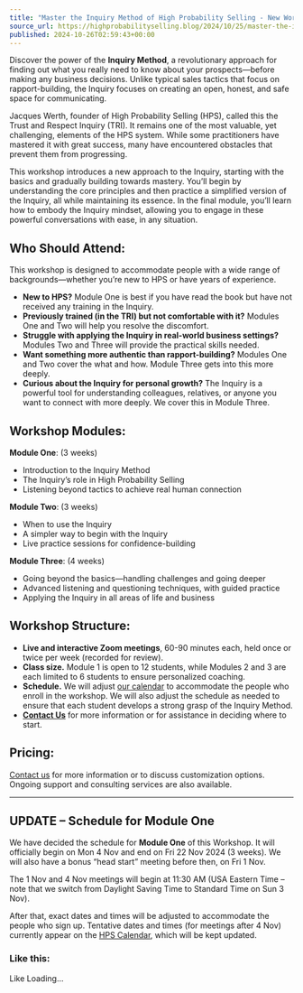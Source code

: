 ```yaml
---
title: "Master the Inquiry Method of High Probability Selling - New Workshop"
source_url: https://highprobabilityselling.blog/2024/10/25/master-the-inquiry-method-of-high-probability-selling-new-workshop
published: 2024-10-26T02:59:43+00:00
---
```

Discover the power of the **Inquiry Method**, a revolutionary approach for finding out what you really need to know about your prospects—before making any business decisions. Unlike typical sales tactics that focus on rapport\-building, the Inquiry focuses on creating an open, honest, and safe space for communicating.


Jacques Werth, founder of High Probability Selling (HPS), called this the Trust and Respect Inquiry (TRI). It remains one of the most valuable, yet challenging, elements of the HPS system. While some practitioners have mastered it with great success, many have encountered obstacles that prevent them from progressing.


This workshop introduces a new approach to the Inquiry, starting with the basics and gradually building towards mastery. You’ll begin by understanding the core principles and then practice a simplified version of the Inquiry, all while maintaining its essence. In the final module, you’ll learn how to embody the Inquiry mindset, allowing you to engage in these powerful conversations with ease, in any situation.


**Who Should Attend:**
----------------------


This workshop is designed to accommodate people with a wide range of backgrounds—whether you’re new to HPS or have years of experience.


* **New to HPS?** Module One is best if you have read the book but have not received any training in the Inquiry.
* **Previously trained (in the TRI) but not comfortable with it?** Modules One and Two will help you resolve the discomfort.
* **Struggle with applying the Inquiry in real\-world business settings?** Modules Two and Three will provide the practical skills needed.
* **Want something more authentic than rapport\-building?** Modules One and Two cover the what and how. Module Three gets into this more deeply.
* **Curious about the Inquiry for personal growth?** The Inquiry is a powerful tool for understanding colleagues, relatives, or anyone you want to connect with more deeply. We cover this in Module Three.


****Workshop Modules****:
-------------------------


**Module One**: (3 weeks)


* Introduction to the Inquiry Method
* The Inquiry’s role in High Probability Selling
* Listening beyond tactics to achieve real human connection



**Module Two**: (3 weeks)


* When to use the Inquiry
* A simpler way to begin with the Inquiry
* Live practice sessions for confidence\-building



**Module Three**: (4 weeks)


* Going beyond the basics—handling challenges and going deeper
* Advanced listening and questioning techniques, with guided practice
* Applying the Inquiry in all areas of life and business



Workshop Structure:
-------------------


* **Live and interactive Zoom meetings**, 60\-90 minutes each, held once or twice per week (recorded for review).
* **Class size.** Module 1 is open to 12 students, while Modules 2 and 3 are each limited to 6 students to ensure personalized coaching.
* **Schedule.** We will adjust [our calendar](https://highprobabilityselling.blog/calendar/) to accommodate the people who enroll in the workshop. We will also adjust the schedule as needed to ensure that each student develops a strong grasp of the Inquiry Method.
* **[Contact Us](https://highprobabilityselling.blog/contact/)** for more information or for assistance in deciding where to start.


Pricing:
--------



[Contact us](https://highprobabilityselling.blog/contact/) for more information or to discuss customization options. Ongoing support and consulting services are also available.




---


UPDATE – Schedule for Module One
--------------------------------


We have decided the schedule for **Module One** of this Workshop. It will officially begin on Mon 4 Nov and end on Fri 22 Nov 2024 (3 weeks). We will also have a bonus “head start” meeting before then, on Fri 1 Nov. 


The 1 Nov and 4 Nov meetings will begin at 11:30 AM (USA Eastern Time – note that we switch from Daylight Saving Time to Standard Time on Sun 3 Nov). 


After that, exact dates and times will be adjusted to accommodate the people who sign up. Tentative dates and times (for meetings after 4 Nov) currently appear on the [HPS Calendar](https://highprobabilityselling.blog/calendar/), which will be kept updated. 



### Like this:

Like Loading...
